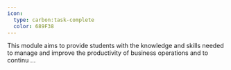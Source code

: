 ```yaml
---
icon:
  type: carbon:task-complete
  color: 689F38
---
```


This module aims to provide students with the knowledge and skills needed to manage and improve the productivity of business operations and to continu ... 
